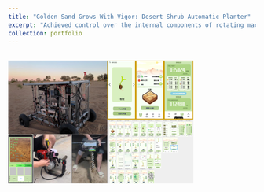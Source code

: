```yaml
---
title: "Golden Sand Grows With Vigor: Desert Shrub Automatic Planter"
excerpt: "Achieved control over the internal components of rotating machinery by inventing a compact hinge mechanism that utilized only 5% of the chamber space to operate the tip of the rotary hollow drill.<br/><img src='/images/mangzhong.png'>"
collection: portfolio
---
```

<br/><img src='/images/mangzhong.png'>
